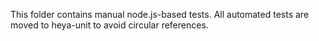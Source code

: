 This folder contains manual node.js-based tests. All automated tests
are moved to heya-unit to avoid circular references.
